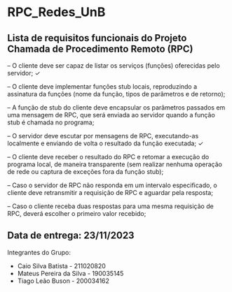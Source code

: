 # RPC_Redes_UnB
## Lista de requisitos funcionais do Projeto Chamada de Procedimento Remoto (RPC)

– O cliente deve ser capaz de listar os serviços (funções) oferecidas pelo servidor; ✓
 <br>
 
– O cliente deve implementar funções stub locais, reproduzindo a assinatura da funções (nome da função,
tipos de parâmetros e de retorno);
<br>

– A função de stub do cliente deve encapsular os parâmetros passados em uma mensagem de RPC,
que será enviada ao servidor quando a função stub é chamada no programa;
<br>

– O servidor deve escutar por mensagens de RPC, executando-as localmente e enviando de volta o
resultado da função executada; ✓
<br>

– O cliente deve receber o resultado do RPC e retomar a execução do programa local, de maneira
transparente (sem realizar nenhuma operação de rede ou captura de exceções fora da função stub);
<br>

– Caso o servidor de RPC não responda em um intervalo especificado, o cliente deve retransmitir a
requisição de RPC e aguardar pela resposta;
<br>

– Caso o cliente receba duas respostas para uma mesma requisição de RPC, deverá escolher o primeiro
valor recebido;</p>

## Data de entrega: 23/11/2023

Integrantes do Grupo:

- Caio Silva Batista - 211020820
- Mateus Pereira da Silva - 190035145
- Tiago Leão Buson - 200034162
